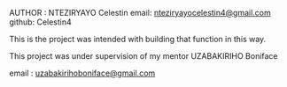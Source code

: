 AUTHOR : NTEZIRYAYO Celestin
email: nteziryayocelestin4@gmail.com
github: Celestin4

This is the project  was intended with building that function in this way. 

This project was under supervision of my mentor UZABAKIRIHO Boniface

email : uzabakirihoboniface@gmail.com
